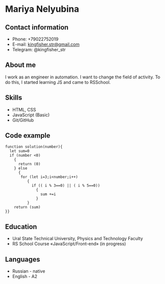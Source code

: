 # Mariya Nelyubina

## Contact information
+ Phone: +79022752019
+ E-mail: kingfisher.str@gmail.com
+ Telegram: @kingfisher_str

## About me
I work as an engineer in automation. I want to change the field of activity. To do this, I started learning JS and came to RSSchool.

## Skills
+ HTML, CSS
+ JavaScript (Basic)
+ Git/GitHub

## Code example
```
function solution(number){
  let sum=0
  if (number <0)
    {
      return (0)
    } else
      {
       for (let i=3;i<number;i++)
          {
            if (( i % 3==0) || ( i % 5==0))
              {
                sum +=i
              } 
          }   
    return (sum)
}}
```
## Education
+ Ural State Technical University, Physics and Technology Faculty
+ RS School Course «JavaScript/Front-end» (in progress)

## Languages
+ Russian - native
+ English - A2
